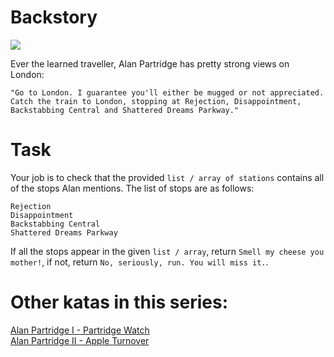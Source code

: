 # Backstory

<img src="https://static1.squarespace.com/static/553e1e3ae4b0c7db85dc4fb3/5546810be4b0a65de4f4e04a/563f39b3e4b07bcd9d902110/1446984116886/Alan_Partridge_Minimalist_Posteritty_London.jpg?format=1000w">

Ever the learned traveller, Alan Partridge has pretty strong views on London:

```
"Go to London. I guarantee you'll either be mugged or not appreciated.
Catch the train to London, stopping at Rejection, Disappointment, Backstabbing Central and Shattered Dreams Parkway."
```

# Task
Your job is to check that the provided `list / array of stations` contains all of the stops Alan mentions. The list of stops are as follows:
```
Rejection
Disappointment
Backstabbing Central
Shattered Dreams Parkway
```

If all the stops appear in the given `list / array`, return `Smell my cheese you mother!`, if not,  return `No, seriously, run. You will miss it.`.

# Other katas in this series:
<a href="https://www.codewars.com/kata/alan-partridge-i-partridge-watch">Alan Partridge I - Partridge Watch</a><br>
<a href="https://www.codewars.com/kata/alan-partridge-ii-apple-turnover">Alan Partridge II - Apple Turnover</a><br>


